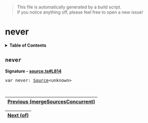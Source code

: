 > This file is automatically generated by a build script.<br>If you notice anything off, please feel free to open a new issue!

# never

<details><summary><b>Table of Contents</b></summary>

1. [<code>never</code>](#never)</details>

## <a name="never"></a><code>never</code>

<b>Signature - [source.ts#L814](..\/..\/packages\/core\/src\/source.ts#L814)</b>

<pre>var never: <a href="00-Source.md#Source-Interface">Source</a>&lt;unknown&gt;</pre><br>

| [Previous \(mergeSourcesConcurrent\)](26-mergeSourcesConcurrent.md#readme) |
| --- |

<div align="right">

| [Next \(of\)](28-of.md#readme) |
| --- |
</div>
